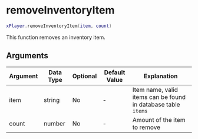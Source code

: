 # removeInventoryItem

```lua
xPlayer.removeInventoryItem(item, count)
```

This function removes an inventory item.

## Arguments

| Argument | Data Type | Optional | Default Value | Explanation                                                   |
| -------- | --------- | -------- | ------------- | ------------------------------------------------------------- |
| item     | string    | No       | -             | Item name, valid items can be found in database table `items` |
| count    | number    | No       | -             | Amount of the item to remove                                  |
